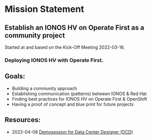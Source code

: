 # Mission Statement

## Establish an IONOS HV on Operate First as a community project
Started at and based on the Kick-Off Meeting 2022-03-16.

### Deploying IONOS HV with Operate First.

## Goals:

- Building a community approach
- Establishing communication (patterns) between IONOS & Red Hat
- Finding best practices for IONOS HV on Operate First & OpenShift
- Having a proof of concept and blue print for future projects

## Resources:
- 2022-04-08 [Demosession for Data Center Designer (DCD)](https://youtu.be/SSuEnGU7hJc)
